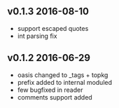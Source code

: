 v0.1.3 2016-08-10
--------------------------

- support escaped quotes
- int parsing fix

v0.1.2 2016-06-29 
--------------------------

- oasis changed to _tags + topkg
- prefix added to internal moduled
- few bugfixed in reader
- comments support added
